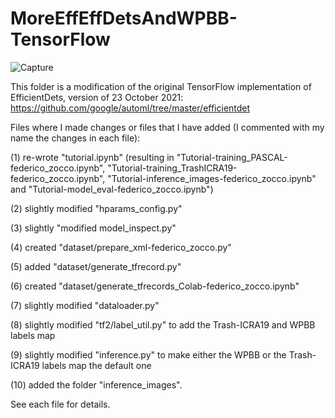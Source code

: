 # MoreEffEffDetsAndWPBB-TensorFlow

![Capture](https://user-images.githubusercontent.com/62107909/158655824-5cc3caaf-6738-461d-bf6c-45a97c901783.JPG)

This folder is a modification of the original TensorFlow implementation of EfficientDets, version 
of 23 October 2021: https://github.com/google/automl/tree/master/efficientdet

Files where I made changes or files that I have added (I commented with my name the changes in each file):

(1) re-wrote "tutorial.ipynb" (resulting in "Tutorial-training_PASCAL-federico_zocco.ipynb", 
"Tutorial-training_TrashICRA19-federico_zocco.ipynb", "Tutorial-inference_images-federico_zocco.ipynb" and
"Tutorial-model_eval-federico_zocco.ipynb")

(2) slightly modified "hparams_config.py" 

(3) slightly "modified model_inspect.py"

(4) created "dataset/prepare_xml-federico_zocco.py"

(5) added "dataset/generate_tfrecord.py"

(6) created "dataset/generate_tfrecords_Colab-federico_zocco.ipynb"

(7) slightly modified "dataloader.py"

(8) slightly modified "tf2/label_util.py" to add the Trash-ICRA19 and WPBB labels map 

(9) slightly modified "inference.py" to make either the WPBB or the Trash-ICRA19 labels map the default one

(10) added the folder "inference_images".

See each file for details.
